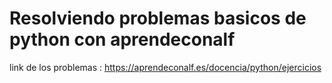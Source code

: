# Resolviendo problemas basicos de python con aprendeconalf

link de los problemas : https://aprendeconalf.es/docencia/python/ejercicios